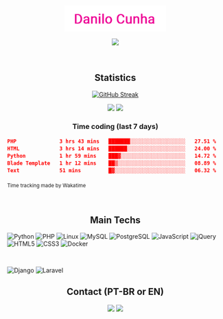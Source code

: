 <!--
**dkage/dkage** is a ✨ _special_ ✨ repository because its `README.md` (this file) appears on your GitHub profile.

Here are some ideas to get you started:

- 🔭 I’m currently working on ...
- 🌱 I’m currently learning ...
- 👯 I’m looking to collaborate on ...
- 🤔 I’m looking for help with ...
- 💬 Ask me about ...
- 📫 How to reach me: ...
- 😄 Pronouns: ...
- ⚡ Fun fact: ...
-->

<p align="center">
    <img src="https://github.com/dkage/readme_imgs/blob/master/dkage/name.png?raw=true" height="60px" alt="Jonah Lawrence" /></a>
</p>

<p align="center">
  <a href="https://github.com/DKage/">
    <img src="https://readme-typing-svg.demolab.com?font=Roboto+Mono&pause=1000&color=07D5F7&center=true&vCenter=true&width=435&lines=Full+Stack+Web+Developer;Focus+on+PHP%2FPython+backend" />
  </a>
</p>



<br>
<div align="center">
  
  ## Statistics 
  
[![GitHub Streak](http://github-readme-streak-stats.herokuapp.com?user=DKage&theme=radical)](https://git.io/streak-stats)
  
  <img height="170em" src="https://github-readme-stats-sigma-five.vercel.app/api?username=dkage&show_icons=true&theme=radical&count_private=true" />
  <img height="170em" src="https://github-readme-stats-sigma-five.vercel.app/api/top-langs/?username=DKage&layout=compact&show_icons=true&theme=radical&count_private=true)](https://git.io/streak-stats" />




</div>
<div align="center">
    
### Time coding (last 7 days)
    
</div>

<div align="center
    
<!--START_SECTION:waka-->

```json
PHP              3 hrs 43 mins   ███████░░░░░░░░░░░░░░░░░░   27.51 %
HTML             3 hrs 14 mins   ██████░░░░░░░░░░░░░░░░░░░   24.00 %
Python           1 hr 59 mins    ███▓░░░░░░░░░░░░░░░░░░░░░   14.72 %
Blade Template   1 hr 12 mins    ██▒░░░░░░░░░░░░░░░░░░░░░░   08.89 %
Text             51 mins         █▓░░░░░░░░░░░░░░░░░░░░░░░   06.32 %
```

<!--END_SECTION:waka-->

<sub>Time tracking made by Wakatime</sub>

</div>
<br>



<div align="center"> 
 
 ## Main Techs 
  
</div>

![Python](https://img.shields.io/badge/Python-3776AB?style=for-the-badge&logo=python&logoColor=white)
![PHP](https://img.shields.io/badge/PHP-777BB4?style=for-the-badge&logo=php&logoColor=white)
![Linux](https://img.shields.io/badge/Linux-FCC624?style=for-the-badge&logo=linux&logoColor=black)
![MySQL](https://img.shields.io/badge/mysql-%2300f.svg?style=for-the-badge&logo=mysql&logoColor=white)
![PostgreSQL](https://img.shields.io/badge/PostgreSQL-316192?style=for-the-badge&logo=postgresql&logoColor=white)
![JavaScript](https://img.shields.io/badge/javascript-%23323330.svg?style=for-the-badge&logo=javascript&logoColor=%23F7DF1E)
![jQuery](https://img.shields.io/badge/jQuery-0769AD?style=for-the-badge&logo=jquery&logoColor=white)
![HTML5](https://img.shields.io/badge/html5-%23E34F26.svg?style=for-the-badge&logo=html5&logoColor=white)
![CSS3](https://img.shields.io/badge/css3-%231572B6.svg?style=for-the-badge&logo=css3&logoColor=white)
![Docker](https://img.shields.io/badge/docker-%230db7ed.svg?style=for-the-badge&logo=docker&logoColor=white)

<br>

![Django](https://img.shields.io/badge/Django-092E20?style=for-the-badge&logo=django&logoColor=white)
![Laravel](https://img.shields.io/badge/Laravel-FF2D20?style=for-the-badge&logo=laravel&logoColor=white)



  
<div align="center"> 
  
  ## Contact (PT-BR or EN)
  
  <a href = "mailto:danilokage@gmail.com"><img src="https://img.shields.io/badge/-Gmail-%23333?style=for-the-badge&logo=gmail&logoColor=white" target="_blank"></a>
  <a href="https://www.linkedin.com//in/danilogcunha" target="_blank"><img src="https://img.shields.io/badge/-LinkedIn-%230077B5?style=for-the-badge&logo=linkedin&logoColor=white" target="_blank"></a> 
 
</div>

